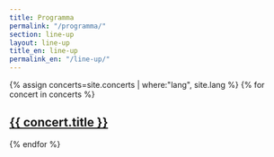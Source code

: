 ```yaml
---
title: Programma
permalink: "/programma/"
section: line-up
layout: line-up
title_en: line-up
permalink_en: "/line-up/"
---
```


{% assign concerts=site.concerts | where:"lang", site.lang %}
{% for concert in concerts %}
  <h2>
    <a href="{{ site.baseurl }}{{ concert.url }}">
        {{ concert.title }}
    </a>
  </h2>
{% endfor %}
